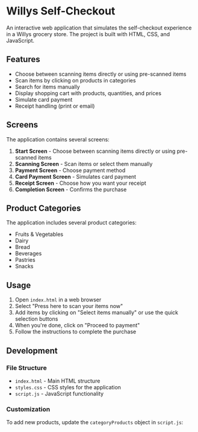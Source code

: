 # Willys Self-Checkout

An interactive web application that simulates the self-checkout experience in a Willys grocery store. The project is built with HTML, CSS, and JavaScript.

## Features

- Choose between scanning items directly or using pre-scanned items
- Scan items by clicking on products in categories
- Search for items manually
- Display shopping cart with products, quantities, and prices
- Simulate card payment
- Receipt handling (print or email)

## Screens

The application contains several screens:

1. **Start Screen** - Choose between scanning items directly or using pre-scanned items
2. **Scanning Screen** - Scan items or select them manually
3. **Payment Screen** - Choose payment method
4. **Card Payment Screen** - Simulates card payment
5. **Receipt Screen** - Choose how you want your receipt
6. **Completion Screen** - Confirms the purchase

## Product Categories

The application includes several product categories:

- Fruits & Vegetables
- Dairy
- Bread
- Beverages
- Pastries
- Snacks

## Usage

1. Open `index.html` in a web browser
2. Select "Press here to scan your items now"
3. Add items by clicking on "Select items manually" or use the quick selection buttons
4. When you're done, click on "Proceed to payment"
5. Follow the instructions to complete the purchase

## Development

### File Structure

- `index.html` - Main HTML structure
- `styles.css` - CSS styles for the application
- `script.js` - JavaScript functionality

### Customization

To add new products, update the `categoryProducts` object in `script.js`:

